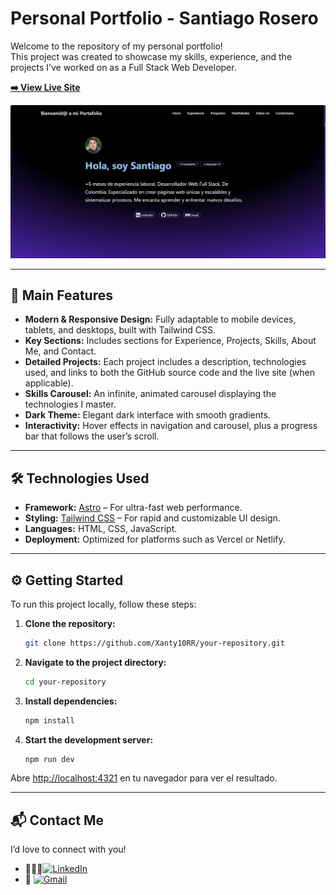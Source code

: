 # Personal Portfolio - Santiago Rosero

Welcome to the repository of my personal portfolio!  
This project was created to showcase my skills, experience, and the projects I’ve worked on as a Full Stack Web Developer.

**[➡️ View Live Site](https://santiagorc-portfolio.vercel.app/)** <!-- Replace with your deployed site URL -->

<p align="center">
  <img src="./public/captura-de-mi-portafolio.webp" alt="Portfolio screenshot" width="800">
</p>

---

## 🚀 Main Features

* **Modern & Responsive Design:** Fully adaptable to mobile devices, tablets, and desktops, built with Tailwind CSS.  
* **Key Sections:** Includes sections for Experience, Projects, Skills, About Me, and Contact.  
* **Detailed Projects:** Each project includes a description, technologies used, and links to both the GitHub source code and the live site (when applicable).  
* **Skills Carousel:** An infinite, animated carousel displaying the technologies I master.  
* **Dark Theme:** Elegant dark interface with smooth gradients.  
* **Interactivity:** Hover effects in navigation and carousel, plus a progress bar that follows the user’s scroll.  

---

## 🛠️ Technologies Used

* **Framework:** [Astro](https://astro.build/) – For ultra-fast web performance.  
* **Styling:** [Tailwind CSS](https://tailwindcss.com/) – For rapid and customizable UI design.  
* **Languages:** HTML, CSS, JavaScript.  
* **Deployment:** Optimized for platforms such as Vercel or Netlify.  

---

## ⚙️ Getting Started

To run this project locally, follow these steps:

1. **Clone the repository:**
   ```bash
   git clone https://github.com/Xanty10RR/your-repository.git
   ```

2. **Navigate to the project directory:**
   ```bash
   cd your-repository
   ```

3. **Install dependencies:**
   ```bash
   npm install
   ```

4. **Start the development server:**
   ```bash
   npm run dev
   ```

Abre [http://localhost:4321](http://localhost:4321) en tu navegador para ver el resultado.

---

## 📬 Contact Me

I’d love to connect with you!

- 👨🏻‍💻[![LinkedIn](https://img.shields.io/badge/linkedin-%230077B5.svg?style=for-the-badge&logo=linkedin&logoColor=white)](https://www.linkedin.com/in/daniel-santiago-rosero-4420a91b0/)
- 📧 [![Gmail](https://img.shields.io/badge/Gmail-D14836?style=for-the-badge&logo=gmail&logoColor=white)](mailto:santiagocajamarca.37@gmail.com)
